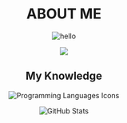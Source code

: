 # <h1 align="center"> ABOUT ME </h1>
<p align="center">
  <img src="https://readme-typing-svg.herokuapp.com?font=Kanit&size=25&duration=2000&pause=500&color=57ff00&width=124&lines=hello+user;i'm+ozu!" alt="hello"/>
  <p align="center">
    <a href="https://visitorbadge.io/status?path=https%3A%2F%2Fgithub.com%2Fway64"><img src="https://api.visitorbadge.io/api/visitors?path=https%3A%2F%2Fgithub.com%2Fcloudflaretunnel&label=Profile%20Views&labelColor=%2337d67a&countColor=%2337d67a&style=plastic" /></a>
  <h2 align="center">My Knowledge</h2>
  <div align="center">
    <img src="https://skillicons.dev/icons?i=py,html,css,nextjs,react,tailwind&perline=3" alt="Programming Languages Icons"/>
  </div>
</p>

<p align="center">
  <img src="https://github-readme-stats.vercel.app/api/?username=cloudflaretunnel&title_color=ffffff&text_color=ffffff&show_icons=true&bg_color=00000000&hide_border=true&icon_color=ffffff&hide_title=true&count_private=true" alt="GitHub Stats"/>
</p>
